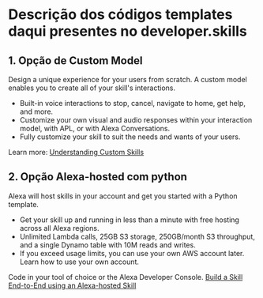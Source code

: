 # Descrição dos códigos templates daqui presentes no developer.skills

## 1. Opção de Custom Model

Design a unique experience for your users from scratch. A custom model enables you to create all of your skill's interactions.

- Built-in voice interactions to stop, cancel, navigate to home, get help, and more.
- Customize your own visual and audio responses within your interaction model, with APL, or with Alexa Conversations.
- Fully customize your skill to suit the needs and wants of your users.

Learn more: [Understanding Custom Skills](https://developer.amazon.com/en-US/docs/alexa/custom-skills/understanding-custom-skills.html)

## 2. Opção Alexa-hosted com python

Alexa will host skills in your account and get you started with a Python template.


- Get your skill up and running in less than a minute with free hosting across all Alexa regions.
- Unlimited Lambda calls, 25GB S3 storage, 250GB/month S3 throughput, and a single Dynamo table with 10M reads and writes.
- If you exceed usage limits, you can use your own AWS account later. Learn how to use your own account.

Code in your tool of choice or the Alexa Developer Console. [Build a Skill End-to-End using an Alexa-hosted Skill](https://developer.amazon.com/en-US/docs/alexa/hosted-skills/build-a-skill-end-to-end-using-an-alexa-hosted-skill.html)
